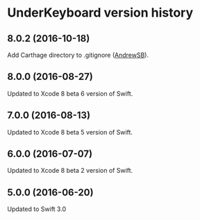 # UnderKeyboard version history

## 8.0.2 (2016-10-18)

Add Carthage directory to .gitignore ([AndrewSB](https://github.com/AndrewSB)).

## 8.0.0 (2016-08-27)

Updated to Xcode 8 beta 6 version of Swift.

## 7.0.0 (2016-08-13)

Updated to Xcode 8 beta 5 version of Swift.

## 6.0.0 (2016-07-07)

Updated to Xcode 8 beta 2 version of Swift.

## 5.0.0 (2016-06-20)

Updated to Swift 3.0